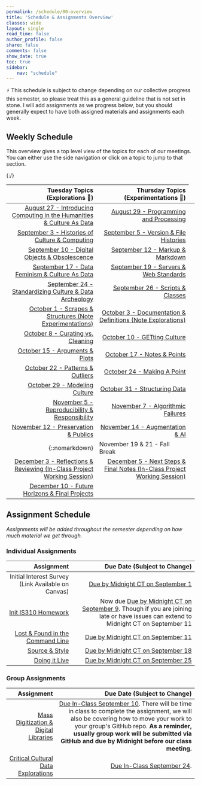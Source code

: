 ```yaml
---
permalink: /schedule/00-overview
title: 'Schedule & Assignments Overview'
classes: wide
layout: single
read_time: false
author_profile: false
share: false
comments: false
show_date: true
toc: true
sidebar:
    nav: "schedule"
---
```


<div class="notice--info">⚡️ This schedule is subject to change depending on our collective progress this semester, so please treat this as a general guideline that is not set in stone. I will add assignments as we progress below, but you should generally expect to have both assigned materials and assignments each week.</div>

## Weekly Schedule

This overview gives a top level view of the topics for each of our meetings. You can either use the side navigation or click on a topic to jump to that section.

| Tuesday Topics (Explorations 🔭)  | Thursday Topics (Experimentations 🔬) |
| -----------------: | --------------: |
| [August 27 - Introducing Computing in the Humanities & Culture As Data]({{site.baseurl}}/schedule/01-introducing-computing-in-the-humanities-culture-as-data/) | [August 29 - Programming and Processing]({{site.baseurl}}/schedule/02-programming-and-processing/) |
| [September 3 - Histories of Culture & Computing]({{site.baseurl}}/schedule/03-histories-of-culture-and-computing/) | [September 5 - Version & File Histories]({{site.baseurl}}/schedule/04-version-file-histories/) |
| [September 10 - Digital Objects & Obsolescence]({{site.baseurl}}/schedule/05-digital-objects-and-obsolescence/) | [September 12 - Markup & Markdown]({{site.baseurl}}/schedule/06-markup-and-markdown/) |
| [September 17 - Data Feminism & Culture As Data]({{site.baseurl}}/schedule/07-data-feminism-and-culture-as-data/) | [September 19 - Servers & Web Standards]({{site.baseurl}}/schedule/08-servers-web-standards/) |
| [September 24 - Standardizing Culture & Data Archeology]({{site.baseurl}}/schedule/09-standardizing-culture-data-archeology/) | [September 26 - Scripts & Classes]({{site.baseurl}}/schedule/10-scripts-classes/) |
| [October 1 - Scrapes & Structures (Note Experimentations)]({{site.baseurl}}/schedule/11-scrapes-structures/) | [October 3 - Documentation & Definitions (Note Explorations)]({{site.baseurl}}/schedule/12-documentation-definitions/) |
| [October 8 - Curating vs. Cleaning]({{site.baseurl}}/schedule/13-curating-vs-cleaning/) | [October 10 - GETting Culture]({{site.baseurl}}/schedule/14-getting-culture/) |
| [October 15 - Arguments & Plots]({{site.baseurl}}/schedule/15-arguments-plots/) | [October 17 - Notes & Points]({{site.baseurl}}/schedule/16-notes-points/) |
| [October 22 - Patterns & Outliers]({{site.baseurl}}/schedule/17-patterns-outliers/) | [October 24 - Making A Point]({{site.baseurl}}/schedule/18-making-a-point/) |
| [October 29 - Modeling Culture]({{site.baseurl}}/schedule/19-modeling-culture/) | [October 31 - Structuring Data]({{site.baseurl}}/schedule/20-structuring-data/) |
| [November 5 - Reproducibility & Responsibility]({{site.baseurl}}/schedule/21-reproducibility-responsibility/) | [November 7 - Algorithmic Failures]({{site.baseurl}}/schedule/22-algorithmic-failures/) |
| [November 12 - Preservation & Publics]({{site.baseurl}}/schedule/23-preservation-publics/) | [November 14 - Augmentation & AI]({{site.baseurl}}/schedule/24-augmentation-ai/) |
|{::nomarkdown}<td colspan="2">November 19 & 21 - Fall Break</td>{:/}|
| [December 3 - Reflections & Reviewing (In-Class Project Working Session)]({{site.baseurl}}/schedule/27-reflections-reviewing/) | [December 5 - Next Steps & Final Notes (In-Class Project Working Session)]({{site.baseurl}}/schedule/28-next-steps-final-notes/) |
| [December 10 - Future Horizons & Final Projects]({{site.baseurl}}/schedule/29-future-horizons-final-projects/) | |


## Assignment Schedule

*Assignments will be added throughout the semester depending on how much material we get through.*

### Individual Assignments

| Assignment | Due Date (Subject to Change) |
| -----------------: | --------------: |
| Initial Interest Survey (Link Available on Canvas) | [Due by Midnight CT on September 1]({{site.baseurl}}/schedule/03-change-over-time-histories-of-computing/) |
| [Init IS310 Homework]({{site.baseurl}}/materials/introducing-humanities-computing/03-intro-versioning-git/#homework-init-is310) | Now due [Due by Midnight CT on September 9]({{site.baseurl}}/schedule/05-digital-objects-and-obsolescence/). Though if you are joining late or have issues can extend to Midnight CT on September 11 |
| [Lost & Found in the Command Line]({{site.baseurl}}/materials/introducing-humanities-computing/06-intro-file-formats#homework-lost--found-in-the-command-line) | [Due by Midnight CT on September 11]({{site.baseurl}}/schedule/06-markup-markdown/) |
| [Source & Style]({{site.baseurl}}/materials/introducing-humanities-computing/07-intro-html#homework-source-and-style) | [Due by Midnight CT on September 18]({{site.baseurl}}/schedule/08-servers-web-standards/) |
| [Doing it Live]({{site.baseurl}}/materials/introducing-humanities-computing/08-intro-web#homework-doing-it-live) | [Due by Midnight CT on September 25]({{site.baseurl}}/schedule/10-scripts-classes/) |

### Group Assignments

| Assignment | Due Date (Subject to Change) |
| -----------------: | --------------: |
| [Mass Digitization & Digital Libraries]({{site.baseurl}}/collecting-digitizing-culture) | [Due In-Class September 10]({{site.baseurl}}/schedule/05-digital-objects-and-obsolescence/). There will be time in class to complete the assignment, we will also be covering how to move your work to your group's GitHub repo. **As a reminder, usually group work will be submitted via GitHub and due by Midnight before our class meeting.** |
| [Critical Cultural Data Explorations]({{site.baseurl}}/critical-cultural-data-explorations/) | [Due In-Class September 24]({{site.baseurl}}/schedule/09-standardizing-culture-data-archeology/).|
